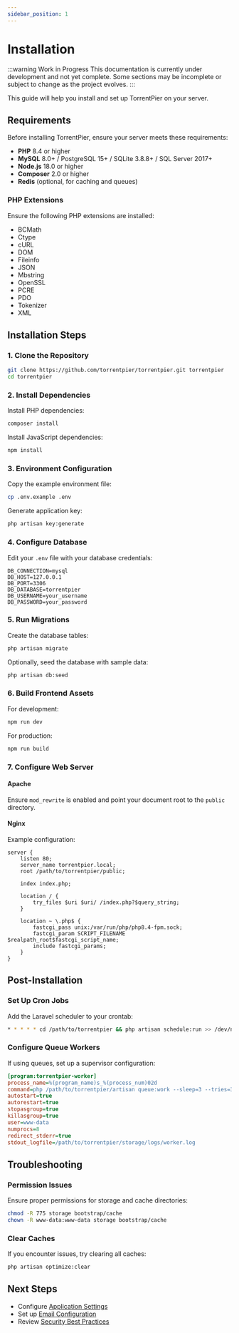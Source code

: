 ```yaml
---
sidebar_position: 1
---
```


# Installation

:::warning Work in Progress
This documentation is currently under development and not yet complete. Some sections may be incomplete or subject to change as the project evolves.
:::

This guide will help you install and set up TorrentPier on your server.

## Requirements

Before installing TorrentPier, ensure your server meets these requirements:

- **PHP** 8.4 or higher
- **MySQL** 8.0+ / PostgreSQL 15+ / SQLite 3.8.8+ / SQL Server 2017+
- **Node.js** 18.0 or higher
- **Composer** 2.0 or higher
- **Redis** (optional, for caching and queues)

### PHP Extensions

Ensure the following PHP extensions are installed:
- BCMath
- Ctype
- cURL
- DOM
- Fileinfo
- JSON
- Mbstring
- OpenSSL
- PCRE
- PDO
- Tokenizer
- XML

## Installation Steps

### 1. Clone the Repository

```bash
git clone https://github.com/torrentpier/torrentpier.git torrentpier
cd torrentpier
```

### 2. Install Dependencies

Install PHP dependencies:

```bash
composer install
```

Install JavaScript dependencies:

```bash
npm install
```

### 3. Environment Configuration

Copy the example environment file:

```bash
cp .env.example .env
```

Generate application key:

```bash
php artisan key:generate
```

### 4. Configure Database

Edit your `.env` file with your database credentials:

```env
DB_CONNECTION=mysql
DB_HOST=127.0.0.1
DB_PORT=3306
DB_DATABASE=torrentpier
DB_USERNAME=your_username
DB_PASSWORD=your_password
```

### 5. Run Migrations

Create the database tables:

```bash
php artisan migrate
```

Optionally, seed the database with sample data:

```bash
php artisan db:seed
```

### 6. Build Frontend Assets

For development:

```bash
npm run dev
```

For production:

```bash
npm run build
```

### 7. Configure Web Server

#### Apache

Ensure `mod_rewrite` is enabled and point your document root to the `public` directory.

#### Nginx

Example configuration:

```nginx
server {
    listen 80;
    server_name torrentpier.local;
    root /path/to/torrentpier/public;

    index index.php;

    location / {
        try_files $uri $uri/ /index.php?$query_string;
    }

    location ~ \.php$ {
        fastcgi_pass unix:/var/run/php/php8.4-fpm.sock;
        fastcgi_param SCRIPT_FILENAME $realpath_root$fastcgi_script_name;
        include fastcgi_params;
    }
}
```

## Post-Installation

### Set Up Cron Jobs

Add the Laravel scheduler to your crontab:

```bash
* * * * * cd /path/to/torrentpier && php artisan schedule:run >> /dev/null 2>&1
```

### Configure Queue Workers

If using queues, set up a supervisor configuration:

```ini
[program:torrentpier-worker]
process_name=%(program_name)s_%(process_num)02d
command=php /path/to/torrentpier/artisan queue:work --sleep=3 --tries=3 --max-time=3600
autostart=true
autorestart=true
stopasgroup=true
killasgroup=true
user=www-data
numprocs=8
redirect_stderr=true
stdout_logfile=/path/to/torrentpier/storage/logs/worker.log
```

## Troubleshooting

### Permission Issues

Ensure proper permissions for storage and cache directories:

```bash
chmod -R 775 storage bootstrap/cache
chown -R www-data:www-data storage bootstrap/cache
```

### Clear Caches

If you encounter issues, try clearing all caches:

```bash
php artisan optimize:clear
```

## Next Steps

- Configure [Application Settings](/docs/getting-started/configuration)
- Set up [Email Configuration](/docs/getting-started/email)
- Review [Security Best Practices](/docs/getting-started/security)
